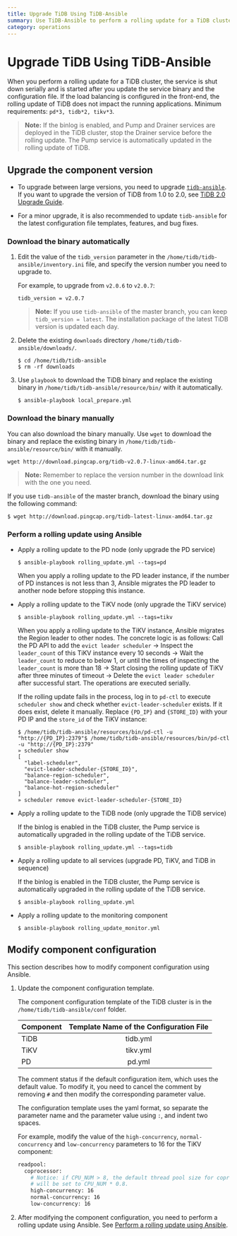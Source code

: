 ```yaml
---
title: Upgrade TiDB Using TiDB-Ansible
summary: Use TiDB-Ansible to perform a rolling update for a TiDB cluster.
category: operations
---
```


# Upgrade TiDB Using TiDB-Ansible

When you perform a rolling update for a TiDB cluster, the service is shut down serially and is started after you update the service binary and the configuration file. If the load balancing is configured in the front-end, the rolling update of TiDB does not impact the running applications. Minimum requirements: `pd*3, tidb*2, tikv*3`.

> **Note:** If the binlog is enabled, and Pump and Drainer services are deployed in the TiDB cluster, stop the Drainer service before the rolling update. The Pump service is automatically updated in the rolling update of TiDB.

## Upgrade the component version

- To upgrade between large versions, you need to upgrade [`tidb-ansible`](https://github.com/pingcap/tidb-ansible). If you want to upgrade the version of TiDB from 1.0 to 2.0, see [TiDB 2.0 Upgrade Guide](../op-guide/tidb-v2-upgrade-guide.md). 

- For a minor upgrade, it is also recommended to update `tidb-ansible` for the latest configuration file templates, features, and bug fixes.

### Download the binary automatically

1. Edit the value of the `tidb_version` parameter in the `/home/tidb/tidb-ansible/inventory.ini` file, and specify the version number you need to upgrade to.

    For example, to upgrade from `v2.0.6` to `v2.0.7`:

    ```
    tidb_version = v2.0.7
    ```

    > **Note:** If you use `tidb-ansible` of the master branch, you can keep `tidb_version = latest`. The installation package of the latest TiDB version is updated each day.

2. Delete the existing `downloads` directory `/home/tidb/tidb-ansible/downloads/`.

    ```
    $ cd /home/tidb/tidb-ansible
    $ rm -rf downloads
    ```

3. Use `playbook` to download the TiDB binary and replace the existing binary in `/home/tidb/tidb-ansible/resource/bin/` with it automatically.

    ```
    $ ansible-playbook local_prepare.yml
    ```

### Download the binary manually

You can also download the binary manually. Use `wget` to download the binary and replace the existing binary in `/home/tidb/tidb-ansible/resource/bin/` with it manually.

```
wget http://download.pingcap.org/tidb-v2.0.7-linux-amd64.tar.gz
```

> **Note:** Remember to replace the version number in the download link with the one you need.

If you use `tidb-ansible` of the master branch, download the binary using the following command:

```
$ wget http://download.pingcap.org/tidb-latest-linux-amd64.tar.gz
```

### Perform a rolling update using Ansible

- Apply a rolling update to the PD node (only upgrade the PD service)

    ```
    $ ansible-playbook rolling_update.yml --tags=pd
    ```

    When you apply a rolling update to the PD leader instance, if the number of PD instances is not less than 3, Ansible migrates the PD leader to another node before stopping this instance.

- Apply a rolling update to the TiKV node (only upgrade the TiKV service)

    ```
    $ ansible-playbook rolling_update.yml --tags=tikv
    ```

    When you apply a rolling update to the TiKV instance, Ansible migrates the Region leader to other nodes. The concrete logic is as follows: Call the PD API to add the `evict leader scheduler` -> Inspect the `leader_count` of this TiKV instance every 10 seconds -> Wait the `leader_count` to reduce to below 1, or until the times of inspecting the `leader_count` is more than 18 -> Start closing the rolling update of TiKV after three minutes of timeout -> Delete the `evict leader scheduler` after successful start. The operations are executed serially.

    If the rolling update fails in the process, log in to `pd-ctl` to execute `scheduler show` and check whether `evict-leader-scheduler` exists. If it does exist, delete it manually. Replace `{PD_IP}` and `{STORE_ID}` with your PD IP and the `store_id` of the TiKV instance:

    ```
    $ /home/tidb/tidb-ansible/resources/bin/pd-ctl -u "http://{PD_IP}:2379"$ /home/tidb/tidb-ansible/resources/bin/pd-ctl -u "http://{PD_IP}:2379"
    » scheduler show
    [
      "label-scheduler",
      "evict-leader-scheduler-{STORE_ID}",
      "balance-region-scheduler",
      "balance-leader-scheduler",
      "balance-hot-region-scheduler"
    ]
    » scheduler remove evict-leader-scheduler-{STORE_ID}
    ```

- Apply a rolling update to the TiDB node (only upgrade the TiDB service)

    If the binlog is enabled in the TiDB cluster, the Pump service is automatically upgraded in the rolling update of the TiDB service.

    ```
    $ ansible-playbook rolling_update.yml --tags=tidb
    ```

- Apply a rolling update to all services (upgrade PD, TiKV, and TiDB in sequence)

    If the binlog is enabled in the TiDB cluster, the Pump service is automatically upgraded in the rolling update of the TiDB service.

    ```
    $ ansible-playbook rolling_update.yml
    ```

- Apply a rolling update to the monitoring component

    ```
    $ ansible-playbook rolling_update_monitor.yml
    ```

## Modify component configuration

This section describes how to modify component configuration using Ansible.

1. Update the component configuration template.

    The component configuration template of the TiDB cluster is in the `/home/tidb/tidb-ansible/conf` folder.

    | Component | Template Name of the Configuration File |
    | :-------- | :----------: |
    | TiDB | tidb.yml  |
    | TiKV | tikv.yml  |
    | PD | pd.yml  |

    The comment status if the default configuration item, which uses the default value. To modify it, you need to cancel the comment by removing `#` and then modify the corresponding parameter value.

    The configuration template uses the yaml format, so separate the parameter name and the parameter value using `:`, and indent two spaces.

    For example, modify the value of the `high-concurrency`, `normal-concurrency` and `low-concurrency` parameters to 16 for the TiKV component:

    ```bash
    readpool:
      coprocessor:
        # Notice: if CPU_NUM > 8, the default thread pool size for coprocessors
        # will be set to CPU_NUM * 0.8.
        high-concurrency: 16
        normal-concurrency: 16
        low-concurrency: 16
    ```

2. After modifying the component configuration, you need to perform a rolling update using Ansible. See [Perform a rolling update using Ansible](#perform-a-rolling-update-using-ansible).